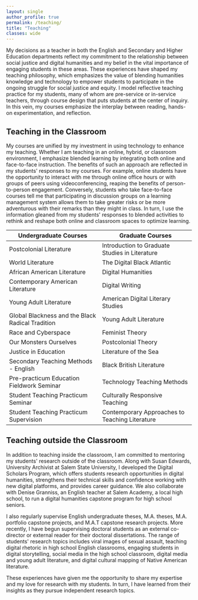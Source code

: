 ```yaml
---
layout: single
author_profile: true
permalink: /teaching/
title: "Teaching"
classes: wide
---
```


My decisions as a teacher in both the English and Secondary and Higher Education departments reflect my commitment to the relationship between social justice and digital humanities and my belief in the vital importance of engaging students in these areas. These experiences have shaped my teaching philosophy, which emphasizes the value of blending humanities knowledge and technology to empower students to participate in the ongoing struggle for social justice and equity. I model reflective teaching practice for my students, many of whom are pre-service or in-service teachers, through course design that puts students at the center of inquiry. In this vein, my courses emphasize the interplay between reading, hands-on experimentation, and reflection.

## Teaching in the Classroom

My courses are unified by my investment in using technology to enhance my teaching. Whether I am teaching in an online, hybrid, or classroom environment, I emphasize blended learning by integrating both online and face-to-face instruction. The benefits of such an approach are reflected in my students' responses to my courses. For example, online students have the opportunity to interact with me through online office hours or with groups of peers using videoconferencing, reaping the benefits of person-to-person engagement. Conversely, students who take face-to-face courses tell me that participating in discussion groups on a learning management system allows them to take greater risks or be more adventurous with their remarks than they might in class. In turn, I use the information gleaned from my students' responses to blended activities to rethink and reshape both online and classroom spaces to optimize learning.

| Undergraduate Courses                            | Graduate Courses                               |
| ------------------------------------------------ | ---------------------------------------------- |
| Postcolonial Literature                          | Introduction to Graduate Studies in Literature |
| World Literature                                 | The Digital Black Atlantic                     |
| African American Literature                      | Digital Humanities                             |
| Contemporary American Literature                 | Digital Writing                                |
| Young Adult Literature                           | American Digital Literary Studies              |
| Global Blackness and the Black Radical Tradition | Young Adult Literature                         |
| Race and Cyberspace                              | Feminist Theory                                |
| Our Monsters Ourselves                           | Postcolonial Theory                            |
| Justice in Education                             | Literature of the Sea                          |
| Secondary Teaching Methods - English             | Black British Literature                       |
| Pre-practicum Education Fieldwork Seminar        | Technology Teaching Methods                    |
| Student Teaching Practicum Seminar               | Culturally Responsive Teaching                 |
| Student Teaching Practicum Supervision           | Contemporary Approaches to Teaching Literature |

## Teaching outside the Classroom

In addition to teaching inside the classroom, I am committed to mentoring my students' research outside of the classroom. Along with Susan Edwards, University Archivist at Salem State University, I developed the Digital Scholars Program, which offers students research opportunities in digital humanities, strengthens their technical skills and confidence working with new digital platforms, and provides career guidance. We also collaborate with Denise Granniss, an English teacher at Salem Academy, a local high school, to run a digital humanities capstone program for high school seniors.

I also regularly supervise English undergraduate theses, M.A. theses, M.A. portfolio capstone projects, and M.A.T capstone research projects. More recently, I have begun supervising doctoral students as an external co-director or external reader for their doctoral dissertations. The range of students' research topics includes viral images of sexual assault, teaching digital rhetoric in high school English classrooms, engaging students in digital storytelling, social media in the high school classroom, digital media and young adult literature, and digital cultural mapping of Native American literature.

These experiences have given me the opportunity to share my expertise and my love for research with my students. In turn, I have learned from their insights as they pursue independent research topics.
